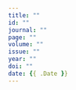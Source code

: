 ```yaml
---
title: ""
id: ""
journal: ""
page: ""
volume: ""
issue: ""
year: ""
doi: ""
date: {{ .Date }}
---
```

